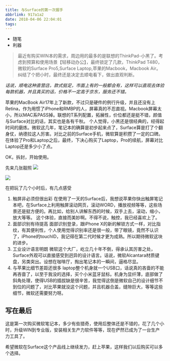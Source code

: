 ```yaml
---
title: 与Surface的第一次握手
abbrlink: 917a1a2
date: 2018-04-06 22:04:01
tags:
---
```

- 随笔
- 利器
> 最近有购买WIN本的需求，周边用的最多的是联想的ThinkPad-小黑了。考虑到预算和使用场景【轻移动办公】，最终锁定了几款，ThinkPad T480，微软的Surface Pro5,Surface Laptop,苹果的Macbook，Macbook Air。
纠结了个把小时，最终还是决定去顺电看下，做出直观判断。


_话说，顺电这种直营店，款式挺足，市面上有的一般都会有，这样可以直观去体验每款机器，并且真买的话，价格不一定高于京东，服务还不错。_

苹果的MacBook Air17年上了新款，不过只是硬件的例行升级，并且还没有上Retina，作为用惯了iPhone和RMBP的人，屏幕真的不忍直视。Macbook屏幕太小，所以MAC系PASS掉。联想的T系列配置，拓展性，价位都还是挺不错，颜值与Surface对比的话，其实也是各有千秋。
个人觉得，小黑还是很经典的，经得起时间的磨炼。微软这几年，笔记本的确算是初步起来点了，Surface算是打了个翻身仗，纳德拉这人厉害。对比之前的Surface手机，微软算是积攒了一定的口碑。在体验了Pro和Laptop之后，最终，下决心购买了Laptop，Pro的续航，屏幕对比Laptop还是多少小了点。

OK，拆封，开始使用。

先来几张靓照
![](http://or0g12e5e.bkt.clouddn.com/blog/2018-04-06-IMG_6391-1.jpg)

![](http://or0g12e5e.bkt.clouddn.com/blog/2018-04-06-IMG_6384.jpg)

在把玩了几个小时后，有几点感受

1. 触屏非必须但很出彩
   在使用了一天的Surface后，我想说苹果你快出触屏笔记本吧，在Surface上利用触屏滚动网页，滚动WORD，播放视频等等，这些场景还是挺方便的。再比如，给别人讲解东西的时候，双手上去，滚动，缩小，放大等等。
   这个体验，直接而美妙啊。不得不说，触控，我已经喜欢上了。
2. 面部识别有待提高
   面部识别登录，跟iPhone X的新的解锁方式一样，对比指纹，有其便利性，个人使用觉得识别率还是很一般，带了眼镜，竟然不认识了，iPhone的touchID，我记得在第二代时候才更为成熟。所以期待微软这块的进步。   
3. 工业设计语言明朗
   微软这个大厂，屹立几十年不倒，得承认其厉害之处，Surface外观可以直接感受到迥异的设计语言。话说，微软Alcantara材质键盘，另类突出。设想在咖啡厅，掏出笔记本的一瞬间，逼格尽显。
4. 与苹果比细节差距还很多
   laptop整个机身就一个USB口，话说真的吝啬的不能再吝啬了，以至于我没的选择，买个小米蓝牙鼠标。机身为显纤薄，底部做了斜角处理，使得USB的插拔缺是很辛苦，我觉得这倒是微软自己的设计细节不到位的问题了，对比苹果就没这个问题，并且机器合盖，缝隙巨大，等等这些细节，微软还需要努力呀。
   
## 写在最后
这是第一次购买微软笔记本，多少有些猎奇，使用后整体还是不错的，花了几个小时，升级WIN到专业版，安装相关生产力软件等等，现在俨然已成为了一台生产力工具了。

希望微软在Surface这个产品线上继续发力，赶上苹果，这样我们以后购买可以多个选择。

